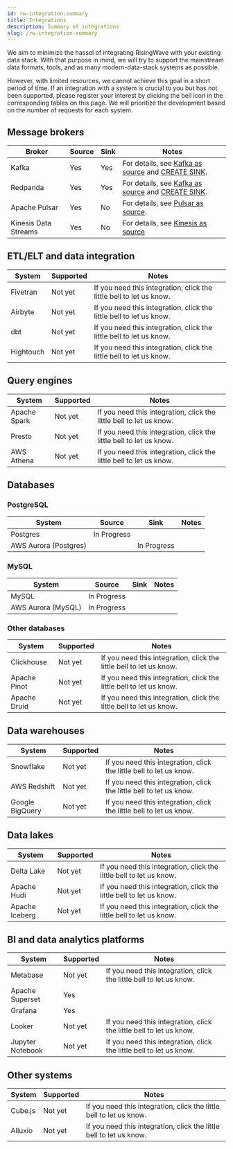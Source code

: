 ```yaml
---
id: rw-integration-summary
title: Integrations
description: Summary of integrations
slug: /rw-integration-summary
---
```


We aim to minimize the hassel of integrating RisingWave with your existing data stack. With that purpose in mind, we will try to support the mainstream data formats, tools, and as many modern-data-stack systems as possible. 

However, with limited resources, we cannot achieve this goal in a short period of time. If an integration with a system is crucial to you but has not been supported, please register your interest by clicking the bell icon in the corresponding tables on this page. We will prioritize the development based on the number of requests for each system. 

## Message brokers

|Broker | Source | Sink | Notes|
|---|---|---|---|
|Kafka | Yes| Yes| For details, see [Kafka as source](../docs/sql/create-source/create-source-kafka-redpanda.md) and [CREATE SINK](../docs/sql/commands/sql-create-sink.md).|
|Redpanda | Yes|Yes|For details, see [Kafka as source](../docs/sql/create-source/create-source-kafka-redpanda.md) and [CREATE SINK](../docs/sql/commands/sql-create-sink.md).|
|Apache Pulsar|Yes | No <notifyButton note="integration_pulsar_sink" />| For details, see [Pulsar as source](../docs/sql/create-source/create-source-pulsar.md).|
|Kinesis Data Streams|Yes |No<notifyButton note="integration_kinesis_sink" />| For details, see [Kinesis as source](../docs/sql/create-source/create-source-kinesis.md) |

## ETL/ELT and data integration

|System | Supported | Notes|
|--|---|---|
|Fivetran| Not yet <notifyButton note="integration_fivetran" /> |If you need this integration, click the little bell to let us know.|
|Airbyte | Not yet  <notifyButton note="integration_airbyte" /> |If you need this integration, click the little bell to let us know. |
|dbt| Not yet <notifyButton note="integration_dbt" />|If you need this integration, click the little bell to let us know.  |
|Hightouch| Not yet <notifyButton note="integration_hightouch" />|If you need this integration, click the little bell to let us know.|

## Query engines

|System | Supported | Notes|
|---|---|----|
|Apache Spark| Not yet <notifyButton note="integration_spark" />| If you need this integration, click the little bell to let us know.|
|Presto|Not yet <notifyButton note="integration_presto" />|If you need this integration, click the little bell to let us know. |
|AWS Athena| Not yet <notifyButton note="integration_athena" />|If you need this integration, click the little bell to let us know. |

## Databases

### PostgreSQL

|System | Source | Sink | Notes|
|---|---|----|---|
|Postgres| In Progress | | |
|AWS Aurora (Postgres)|| In Progress | |

### MySQL

|System | Source | Sink | Notes|
|---|---|----|--|
|MySQL | In Progress || |
|AWS Aurora (MySQL)| In Progress | | |

### Other databases

|System | Supported | Notes|
|---|---|----|
|Clickhouse|Not yet <notifyButton note="integration_clickhouse" />|  If you need this integration, click the little bell to let us know.|
|Apache Pinot| Not yet <notifyButton note="integration_pinot" />| If you need this integration, click the little bell to let us know.|
|Apache Druid| Not yet <notifyButton note="integration_druid" />| If you need this integration, click the little bell to let us know.|



## Data warehouses

|System | Supported | Notes|
|---|---|----|
|Snowflake| Not yet <notifyButton note="integration_snowflake" />|  If you need this integration, click the little bell to let us know.|
|AWS Redshift| Not yet <notifyButton note="integration_redshift" />|  If you need this integration, click the little bell to let us know.|
|Google BigQuery| Not yet <notifyButton note="integration_bigquery" /> |  If you need this integration, click the little bell to let us know.|

## Data lakes

|System | Supported | Notes|
|---|---|----|
|Delta Lake| Not yet <notifyButton note="integration_deltalake" />|  If you need this integration, click the little bell to let us know.|
|Apache Hudi| Not yet <notifyButton note="integration_hudi" />| If you need this integration, click the little bell to let us know.|
|Apache Iceberg| Not yet <notifyButton note="integration_iceberg" />| If you need this integration, click the little bell to let us know. |

## BI and data analytics platforms

|System | Supported | Notes|
|---|---|----|
|Metabase | Not yet| If you need this integration, click the little bell to let us know. |
|Apache Superset| Yes | |
|Grafana| Yes| |
|Looker| Not yet <notifyButton note="integration_looker" /> | If you need this integration, click the little bell to let us know. |
|Jupyter Notebook| Not yet <notifyButton note="integration_jupyter" />|  If you need this integration, click the little bell to let us know.|

## Other systems

|System | Supported | Notes|
|---|---|----|
|Cube.js|Not yet <notifyButton note="integration_cubejs" />| If you need this integration, click the little bell to let us know. |
|Alluxio|Not yet <notifyButton note="integration_alluxio" />|  If you need this integration, click the little bell to let us know.|
